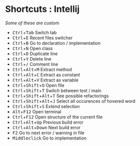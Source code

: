 # Shortcuts : Intellij

_Some of these are custom_

- <kbd>Ctrl</kbd>+<kbd>Tab</kbd> Switch tab
- <kbd>Ctrl</kbd>+<kbd>E</kbd> Recent files switcher
- <kbd>Ctrl</kbd>+<kbd>B</kbd> Go to declaration / implementation
- <kbd>Ctrl</kbd>+<kbd>N</kbd> Open class
- <kbd>Ctrl</kbd>+<kbd>D</kbd> Duplicate line
- <kbd>Ctrl</kbd>+<kbd>Y</kbd> Delete line
- <kbd>Ctrl</kbd>+<kbd>/</kbd> Comment line
- <kbd>Ctrl</kbd>+<kbd>Alt</kbd>+<kbd>M</kbd> Extract method
- <kbd>Ctrl</kbd>+<kbd>Alt</kbd>+<kbd>C</kbd> Extract as constant
- <kbd>Ctrl</kbd>+<kbd>Alt</kbd>+<kbd>V</kbd> Extract as variable
- <kbd>Ctrl</kbd>+<kbd>Shift</kbd>+<kbd>O</kbd> Open file
- <kbd>Ctrl</kbd>+<kbd>Shift</kbd>+<kbd>T</kbd> Switch between test / main
- <kbd>Ctrl</kbd>+<kbd>Shift</kbd>+<kbd>Alt</kbd>+<kbd>T</kbd> See possible refactorings
- <kbd>Ctrl</kbd>+<kbd>Shift</kbd>+<kbd>Alt</kbd>+<kbd>J</kbd> Select all occurences of hovered word
- <kbd>Ctrl</kbd>+<kbd>Shift</kbd>+<kbd>S</kbd> Extend selection
- <kbd>Alt</kbd>+<kbd>F12</kbd> Open terminal
- <kbd>Ctrl</kbd>+<kbd>F12</kbd> Open structure of the current file
- <kbd>Ctrl</kbd>+<kbd>Alt</kbd>+<kbd>Up</kbd> Previous build error
- <kbd>Ctrl</kbd>+<kbd>Alt</kbd>+<kbd>Down</kbd> Next build error
- <kbd>F2</kbd> Go to next error / warning in file
- <kbd>Middleclick</kbd> Go to implementation 
